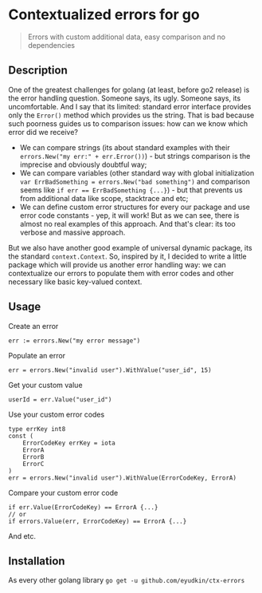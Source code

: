 # Contextualized errors for go

> Errors with custom additional data, easy comparison and no dependencies 

Description
-----------

One of the greatest challenges for golang (at least, before go2 release) is the error handling question.
Someone says, its ugly. Someone says, its uncomfortable.
And I say that its limited: standard error interface provides only the `Error()` method which provides us the string. 
That is bad because such poorness guides us to comparison issues: how can we know which error did we receive?

* We can compare strings (its about standard examples with their `errors.New("my err:" + err.Error())`) - but strings comparison is the imprecise and obviously doubtful way;
* We can compare variables (other standard way with global initialization `var ErrBadSomething = errors.New("bad something")` and comparison seems like `if err == ErrBadSomething {...}`) - but that prevents us from additional data like scope, stacktrace and etc;
* We can define custom error structures for every our package and use error code constants - yep, it will work! But as we can see, there is almost no real examples of this approach. And that's clear: its too verbose and massive approach.  

But we also have another good example of universal dynamic package, its the standard `context.Context`. So, inspired by it, I decided to write a little package which will provide us another error handling way: we can contextualize our errors to populate them with error codes and other necessary like basic key-valued context.

Usage
-----------

Create an error
```
err := errors.New("my error message")
```
Populate an error
```
err = errors.New("invalid user").WithValue("user_id", 15)
```
Get your custom value
```
userId = err.Value("user_id")
```
Use your custom error codes
```
type errKey int8
const (
    ErrorCodeKey errKey = iota
	ErrorA
	ErrorB
	ErrorC
)
err = errors.New("invalid user").WithValue(ErrorCodeKey, ErrorA)
```
Compare your custom error code
```
if err.Value(ErrorCodeKey) == ErrorA {...}
// or
if errors.Value(err, ErrorCodeKey) == ErrorA {...}
```
And etc.        

Installation
-----------
As every other golang library `go get -u github.com/eyudkin/ctx-errors`